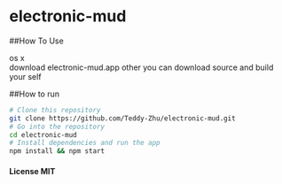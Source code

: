 # electronic-mud

##How To Use

os x  
    download electronic-mud.app
other
    you can download source and build your self
    
##How to run
```bash
# Clone this repository
git clone https://github.com/Teddy-Zhu/electronic-mud.git
# Go into the repository
cd electronic-mud
# Install dependencies and run the app
npm install && npm start
```

#### License MIT
